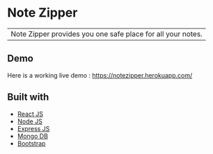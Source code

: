 # Note Zipper
<table>
<tr>
<td>
  Note Zipper provides you one safe place for all your notes.
</td>
</tr>
</table>

## Demo
Here is a working live demo :  https://notezipper.herokuapp.com/


## Built with 

- [React JS](https://reactjs.org/)
- [Node JS](https://nodejs.org/) 
- [Express JS](https://expressjs.com/)
- [Mongo DB](https://www.mongodb.com/)
- [Bootstrap](http://getbootstrap.com/)


